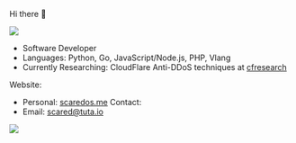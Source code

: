 Hi there 👋

![](https://komarev.com/ghpvc/?username=scaredos&color=blueviolet)

- Software Developer
- Languages: Python, Go, JavaScript/Node.js, PHP, Vlang
- Currently Researching: CloudFlare Anti-DDoS techniques at [cfresearch](https://github.com/scaredos/cfresearch) 
 

Website:
  - Personal: [scaredos.me](https://scaredos.me/)
Contact:
  - Email: [scared@tuta.io](mailto:scared@tuta.io)

![](https://github-readme-stats.vercel.app/api/top-langs/?username=scaredos&layout=compact&hide_border=true&langs_count=10&theme=dark)
